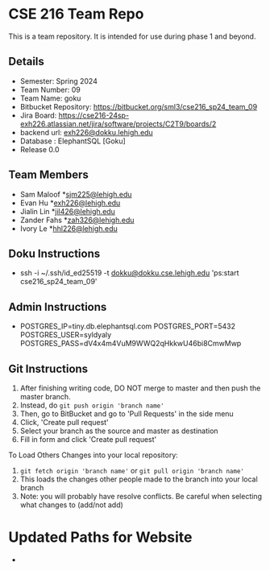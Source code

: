 # CSE 216 Team Repo
This is a team repository.  It is intended for use during phase 1 and beyond.

## Details
- Semester: Spring 2024
- Team Number: 09
- Team Name: goku
- Bitbucket Repository: https://bitbucket.org/sml3/cse216_sp24_team_09
- Jira Board: https://cse216-24sp-exh226.atlassian.net/jira/software/projects/C2T9/boards/2 
- backend url: [exh226@dokku.lehigh.edu](https://cse216_sp24_team_09-exh226.dokku.cse.lehigh.edu/)
- Database : ElephantSQL [Goku]
- Release 0.0

## Team Members
- Sam Maloof 
*sjm225@lehigh.edu
- Evan Hu 
*exh226@lehigh.edu
- Jialin Lin 
*jil426@lehigh.edu
- Zander Fahs 
*zah326@lehigh.edu
- Ivory Le 
*hhl226@lehigh.edu


## Doku Instructions
- ssh -i ~/.ssh/id_ed25519 -t dokku@dokku.cse.lehigh.edu 'ps:start cse216_sp24_team_09'

## Admin Instructions
- POSTGRES_IP=tiny.db.elephantsql.com POSTGRES_PORT=5432 POSTGRES_USER=syldyaly POSTGRES_PASS=dV4x4m4VuM9WWQ2qHkkwU46bi8CmwMwp


## Git Instructions  
1. After finishing writing code, DO NOT merge to master and then push the master branch.
2. Instead, do ```git push origin 'branch name' ```
3. Then, go to BitBucket and go to 'Pull Requests' in the side menu
4. Click, 'Create pull request'
5. Select your branch as the source and master as destination
6. Fill in form and click 'Create pull request'

To Load Others Changes into your local repository:

1. ```git fetch origin 'branch name'``` or ```git pull origin 'branch name'```
2. This loads the changes other people made to the branch into your local branch
3. Note: you will probably have resolve conflicts. Be careful when selecting what changes to (add/not add)

# Updated Paths for Website
- 